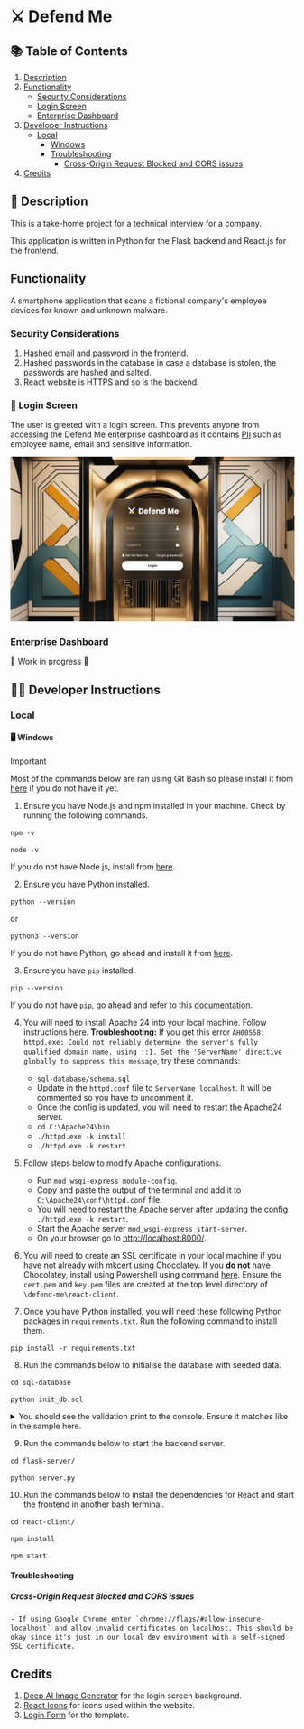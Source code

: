 # ⚔️ Defend Me

## 📚 Table of Contents

1. [Description](#description)
2. [Functionality](#functionality)
    - [Security Considerations](#security-considerations)
    - [Login Screen](#login-screen)
    - [Enterprise Dashboard](#enterprise-dashboard)
3. [Developer Instructions](#developer-instructions)
    - [Local](#local)
        - [Windows](#windows-bash)
        - [Troubleshooting](#troubleshooting)
            - [Cross-Origin Request Blocked and CORS issues](#cross-origin-request-blocked-and-cors-issues)
4. [Credits](#credits)

## 📖 Description

This is a take-home project for a technical interview for a company.

This application is written in Python for the Flask backend and React.js for the frontend.

## Functionality

A smartphone application that scans a fictional company's employee devices for known and unknown malware.

### Security Considerations

1. Hashed email and password in the frontend.
2. Hashed passwords in the database in case a database is stolen, the passwords are hashed and salted.
3. React website is HTTPS and so is the backend.

### 🔑 Login Screen

The user is greeted with a login screen. This prevents anyone from accessing the Defend Me enterprise dashboard as it contains [PII](https://en.wikipedia.org/wiki/Personal_data) such as employee name, email and sensitive information.

![login screen](./demo/screenshots/LoginScreen.PNG)

### Enterprise Dashboard

🚧 Work in progress 🚧

## 👩‍💻 Developer Instructions

### Local

#### 🖥️ Windows

> [!IMPORTANT]
> Most of the commands below are ran using Git Bash so please install it from [here](https://git-scm.com/download/win) if you do not have it yet.

1. Ensure you have Node.js and npm installed in your machine. Check by running the following commands.

```
npm -v
```

```
node -v
```

If you do not have Node.js, install from [here](https://nodejs.org/en/download).

2. Ensure you have Python installed.

```
python --version
```

or

```
python3 --version
```

If you do not have Python, go ahead and install it from [here](https://www.python.org/).

3. Ensure you have `pip` installed.

```
pip --version
```

If you do not have `pip`, go ahead and refer to this [documentation](https://pypi.org/project/pip/).

4. You will need to install Apache 24 into your local machine. Follow instructions [here](https://httpd.apache.org/docs/current/platform/windows.html#down). **Troubleshooting:** If you get this error `AH00558: httpd.exe: Could not reliably determine the server's fully qualified domain name, using ::1. Set the 'ServerName' directive globally to suppress this message`, try these commands:
    - `sql-database/schema.sql`
    - Update in the `httpd.conf` file to `ServerName localhost`. It will be commented so you have to uncomment it.
    - Once the config is updated, you will need to restart the Apache24 server.
    - `cd C:\Apache24\bin`
    - `./httpd.exe -k install`
    - `./httpd.exe -k restart`

5. Follow steps below to modify Apache configurations. 
    - Run `mod_wsgi-express module-config`. 
    - Copy and paste the output of the terminal and add it to `C:\Apache24\conf\httpd.conf` file. 
    - You will need to restart the Apache server after updating the config `./httpd.exe -k restart`.
    - Start the Apache server `mod_wsgi-express start-server`.
    - On your browser go to [http://localhost:8000/](http://localhost:8000/).


6. You will need to create an SSL certificate in your local machine if you have not already with [mkcert using Chocolatey](https://github.com/FiloSottile/mkcert?tab=readme-ov-file#windows). If you **do not** have Chocolatey, install using Powershell using command [here](https://chocolatey.org/install). Ensure the `cert.pem` and `key.pem` files are created at the top level directory of `\defend-me\react-client`.


7. Once you have Python installed, you will need these following Python packages in `requirements.txt`. Run the following command to install them.

```
pip install -r requirements.txt
```

8. Run the commands below to initialise the database with seeded data.

```
cd sql-database
```

```
python init_db.sql
```

<details>

<summary>You should see the validation print to the console. Ensure it matches like in the sample here.</summary>

```
Initialising database with schema from schema.sql!

Starting table creation and insertion validation...

SELECT COUNT(*) FROM employee
100

SELECT COUNT(*) FROM administrator
5

SELECT COUNT(*) FROM admin_access
5

SELECT COUNT(*) FROM device
1000

SELECT COUNT(*) FROM scan
10000

Finished table creation and insertion validation!

Database initialised!
```

</details>

9. Run the commands below to start the backend server.

```
cd flask-server/
```

```
python server.py
```

10. Run the commands below to install the dependencies for React and start the frontend in another bash terminal.

```
cd react-client/
```

```
npm install
```

```
npm start
```

#### Troubleshooting

##### Cross-Origin Request Blocked and CORS issues
    - If using Google Chrome enter `chrome://flags/#allow-insecure-localhost` and allow invalid certificates on localhost. This should be okay since it's just in our local dev environment with a self-signed SSL certificate.

## Credits

1. [Deep AI Image Generator](https://deepai.org/machine-learning-model/text2img) for the login screen background.
2. [React Icons](https://react-icons.github.io/react-icons/) for icons used within the website.
3. [Login Form](https://www.youtube.com/watch?v=kghwFYOJiNg) for the template.